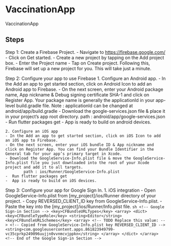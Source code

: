 # VaccinationApp
VaccinationApp

## Steps

Step 1: Create a Firebase Project.
    - Navigate to https://firebase.google.com/
    - Click on Get started.
    - Create a new project by tapping on the Add project box.
    - Enter the Project name
    - Tap on Create project. Following this, Firebase will set up a new project for you. This will take just a minute.

Step 2: Configure your app to use Firebase
    1. Configure an Android app.
        - In the Add an app to get started section, click on Android Icon to add an Android app to Firebase.
        - On the next screen, enter your Android package name, App nickname & Debug signing certificate SHA-1 and click on Register App. Your package name is generally the applicationId in your app-level build.gradle file.
            Note : applicationId can be changed at android/app/build.gradle
        - Download the google-services.json file & place it in your project’s app root directory.
            path : android/app/google-services.json
        - Run flutter packages get
        - App is ready to build on android devices.
    
    2. Configure an iOS app
    - In the Add an app to get started section, click on iOS Icon to add an iOS app to Firebase.
    - On the next screen, enter your iOS bundle ID & App nickname and click on Register App. You can find your Bundle Identifier in the General tab for your app’s primary target in Xcode.
    - Download the GoogleService-Info.plist file & move the GoogleService-Info.plist file you just downloaded into the root of your Xcode project and add it to all targets.
            path : ios/Runner/GoogleService-Info.plist
    -  Run flutter packages get
    -  App is ready to build on iOS devices.

Step 3: Configure your app for Google Sign In.
    1. iOS integration
        - Open GoogleService-Info.plist from [my_project]/ios/Runner directory of your project.
        - Copy REVERSED_CLIENT_ID key from GoogleService-Info.plist.
        - Paste the key into the [my_project]/ios/Runner/Info.plist file.
        ```sh
            <!-- Google Sign-in Section -->
            <key>CFBundleURLTypes</key>
            <array>
                <dict>
                    <key>CFBundleTypeRole</key>
                    <string>Editor</string>
                    <key>CFBundleURLSchemes</key>
                    <array>
                        <!-- TODO Replace this value: -->
                        <!-- Copied from GoogleService-Info.plist key REVERSED_CLIENT_ID -->
                        <string>com.googleusercontent.apps.861823949799-vc35cprkp249096uujjn0vvnmcvjppkn</string>
                    </array>
                </dict>
            </array>
            <!-- End of the Google Sign-in Section -->
        ```





